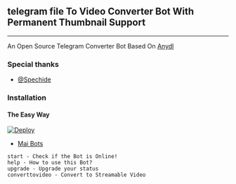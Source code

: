 ## telegram file To Video Converter Bot With Permanent Thumbnail Support 
---

An Open Source Telegram Converter Bot Based On [Anydl](https://telegram.dog/spechide)

### Special thanks

* [@Spechide](https://telegram.dog/spechide)

### Installation

#### The Easy Way
[![Deploy](https://www.herokucdn.com/deploy/button.svg)](https://heroku.com/deploy?template=https://github.com/DRAGON-NOOB/File-To-Video-Converter-)


* [Mai Bots](https://telegram.dog/Mai_bOTs)



```
start - Check if the Bot is Online!
help - How to use this Bot?
upgrade - Upgrade your status
converttovideo - Convert to Streamable Video
```

